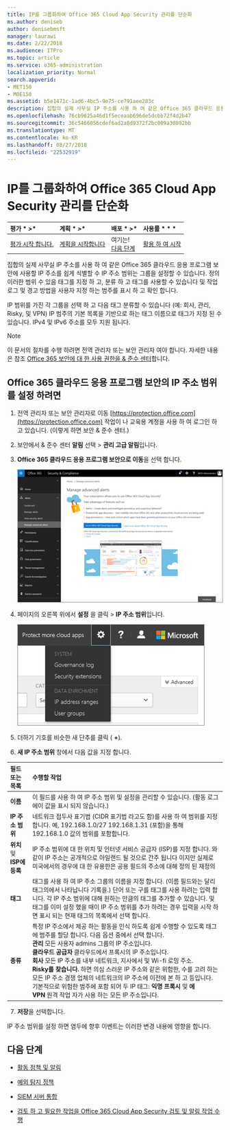 ```yaml
---
title: IP를 그룹화하여 Office 365 Cloud App Security 관리를 단순화
ms.author: deniseb
author: denisebmsft
manager: laurawi
ms.date: 2/22/2018
ms.audience: ITPro
ms.topic: article
ms.service: o365-administration
localization_priority: Normal
search.appverid:
- MET150
- MOE150
ms.assetid: b5e1471c-1ad6-4bc5-9e75-ce791aee283c
description: 집합의 실제 사무실 IP 주소를 사용 하 여 같은 Office 365 클라우드 응용 프로그램 보안에 사용할 IP 주소를 쉽게 식별할 수 IP 주소 범위는 그룹을 설정할 수 있습니다.
ms.openlocfilehash: 76cb9625a46d1f5eceaab696de5dcbb72f4d2b47
ms.sourcegitcommit: 36c5466056cdef6ad2a8d9372f2bc009a30892bb
ms.translationtype: MT
ms.contentlocale: ko-KR
ms.lasthandoff: 08/27/2018
ms.locfileid: "22532919"
---
```

# <a name="group-your-ip-addresses-to-simplify-management-in-office-365-cloud-app-security"></a>IP를 그룹화하여 Office 365 Cloud App Security 관리를 단순화
  
|평가 * *\>**|계획 * *\>**|배포 * *\>**|사용률 * * *|
|:-----|:-----|:-----|:-----|
|[평가 시작 합니다.](office-365-cas-overview.md) <br/> |[계획을 시작합니다](get-ready-for-office-365-cas.md) <br/> |여기는!  <br/> [다음 단계](#next-steps) <br/> |[활용 하 여 시작](utilization-activities-for-ocas.md) <br/> |
   
집합의 실제 사무실 IP 주소를 사용 하 여 같은 Office 365 클라우드 응용 프로그램 보안에 사용할 IP 주소를 쉽게 식별할 수 IP 주소 범위는 그룹을 설정할 수 있습니다. 정의 이러한 범위 수 있음 태그를 지정 하 고, 분류 하 고 태그를 사용할 수 있습니다 및 작업 로그 및 경고 방법을 사용자 지정 하는 범주를 표시 하 고 확인 합니다.
  
IP 범위를 가진 각 그룹을 선택 하 고 다음 태그 분류할 수 있습니다 (예: 회사, 관리, Risky, 및 VPN) IP 범주의 기본 목록을 기반으로 하는 태그 이름으로 태그가 지정 된 수 있습니다. IPv4 및 IPv6 주소를 모두 지원 됩니다.
  
> [!NOTE]
> 이 문서의 절차를 수행 하려면 전역 관리자 또는 보안 관리자 여야 합니다. 자세한 내용은 참조 [Office 365 보안에 대 한 사용 권한을 &amp; 준수 센터](permissions-in-the-security-and-compliance-center.md)합니다. 
  
## <a name="to-set-up-an-ip-address-range-in-office-365-cloud-app-security"></a>Office 365 클라우드 응용 프로그램 보안의 IP 주소 범위를 설정 하려면

1. 전역 관리자 또는 보안 관리자로 이동 [https://protection.office.com](https://protection.office.com) 작업이 나 교육용 계정을 사용 하 여 로그인 하 고 있습니다. (이렇게 하면 보안 &amp; 준수 센터.) 
    
2. 보안에서 &amp; 준수 센터 **알림** 선택 \> **관리 고급 알림**입니다.
    
3. **Office 365 클라우드 응용 프로그램 보안으로 이동**을 선택 합니다.
    
    ![보안에서 &amp; 준수 센터 Office 365 클라우드 앱 보안으로 이동 하려면 고급 알림 관리를 선택 합니다.](media/958632d4-03e3-4ade-8e22-d5509db6fca7.png)
  
4. 페이지의 오른쪽 위에서 **설정** 을 클릭 \> **IP 주소 범위**입니다.
    
    ![O 365 클라우드 응용 프로그램 보안에서 시스템 및 데이터 설정에 액세스 하는 설정을 선택합니다](media/f6c48ee3-39b4-4b5a-8252-b6493b7bcd3d.png)
  
5. 더하기 기호를 비슷한 새 단추를 클릭 ( **+**).
    
6. **새 IP 주소 범위** 창에서 다음 값을 지정 합니다. 
    
|**필드 또는 목록**|**수행할 작업**|
|:-----|:-----|
|**이름** <br/> |이 필드를 사용 하 여 IP 주소 범위 및 설정을 관리할 수 있습니다. (활동 로그에이 값을 표시 되지 않습니다.)  <br/> |
|**IP 주소 범위** <br/> |네트워크 접두사 표기법 (CIDR 표기법 라고도 함)를 사용 하 여 범위를 지정 합니다. 예, 192.168.1.0/27 192.168.1.31 (포함)을 통해 192.168.1.0 값의 범위를 포함합니다.  <br/> |
|**위치** 및 **ISP에 등록** <br/> |IP 주소 범위에 대 한 위치 및 인터넷 서비스 공급자 (ISP)를 지정 합니다. 와 같이 IP 주소는 공개적으로 아일랜드 될 것으로 간주 됩니다 이지만 실제로 미국에서의 경우에 대 한 유용한은 공용 필드의 주소에 대해 정의 된 재정의  <br/> |
|**태그** <br/> |태그를 사용 하 여 IP 주소 그룹의 이름을 지정 합니다. (이름 필드와는 달리 태그의에서 나타납니다 기록을.) 단어 또는 구를 태그를 사용 하려는 입력 합니다. 각 IP 주소 범위에 대해 원하는 만큼의 태그를 추가할 수 있습니다. 및 태그를 이미 설정 했을 때이 IP 주소 범위를 추가 하려는 경우 입력을 시작 하면 표시 되는 현재 태그의 목록에서 선택 합니다.  <br/> |
|**종류** <br/> | 특정 IP 주소에서 제공 하는 활동을 인식 하도록 쉽게 수행할 수 있도록 태그에 범주를 할당 합니다. 다음 옵션 중에서 선택 합니다.<br/> **관리** 모든 사용자 admins 그룹의 IP 주소입니다.  <br/> **클라우드 공급자** 클라우드에서 프록시의 IP 주소입니다.  <br/> **회사** 모든 IP 주소를 내부 네트워크, 지사에서 및 Wi-fi 로밍 주소.  <br/> **Risky를 찾습니다.** 하면 의심 스러운 IP 주소와 같은 위험한, 수를 고려 하는 모든 IP 주소 경쟁 업체의 네트워크의 IP 주소에 이전에 본 하 고 등입니다. 기본적으로 위험한 범주에 포함 되어 두 IP 태그: **익명 프록시** 및 **에** <br/> **VPN** 원격 작업 자가 사용 하는 모든 IP 주소입니다.  <br/> |
   
7. **저장**을 선택합니다.
    
IP 주소 범위를 설정 하면 염두에 향후 이벤트는 이러한 변경 내용에 영향을 합니다.
  
## <a name="next-steps"></a>다음 단계

- [활동 정책 및 알림](activity-policies-and-alerts.md)
    
- [예외 탐지 정책](anomaly-detection-policies-in-ocas.md)
    
- [SIEM 서버 통합](integrate-your-siem-server-with-office-365-cas.md)
    
- [검토 하 고 필요한 작업을 Office 365 Cloud App Security 검토 및 알림 작업 수행](review-office-365-cas-alerts.md)
    

